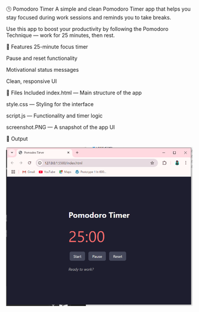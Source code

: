 🕒 Pomodoro Timer
A simple and clean Pomodoro Timer app that helps you stay focused during work sessions and reminds you to take breaks.

Use this app to boost your productivity by following the Pomodoro Technique — work for 25 minutes, then rest.

🚀 Features
25-minute focus timer

Pause and reset functionality

Motivational status messages

Clean, responsive UI

📁 Files Included
index.html — Main structure of the app

style.css — Styling for the interface

script.js — Functionality and timer logic

screenshot.PNG — A snapshot of the app UI

📸 Output

![App UI screenshot](screenshot.PNG)
